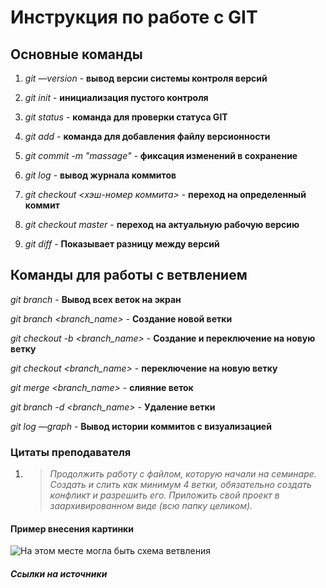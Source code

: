 # Инструкция по работе с GIT

## Основные команды

1. _git —version_ - **вывод версии системы контроля версий**

2. _git init_ - **инициализация пустого контроля**

3. _git status_ - **команда для проверки статуса GIT**

4. _git add_ - **команда для добавления файлу версионности**

5. _git commit -m "massage"_ - **фиксация изменений в сохранение**

6. _git log_ - **вывод журнала коммитов**

7. _git checkout <хэш-номер коммита>_ - **переход на определенный коммит**

8. _git checkout master_ - **переход на актуальную рабочую версию**

9. _git diff_ - **Показывает разницу между версий**

## Команды для работы с ветвлением

_git branch_ - **Вывод всех веток на экран**

_git branch <branch_name>_ - **Создание новой ветки**

_git checkout -b <branch_name>_ - **Создание и переключение на новую ветку**

_git checkout <branch_name>_ - **переключение на новую ветку**

_git merge <branch_name>_ - **слияние веток**

_git branch -d <branch_name>_ - **Удаление ветки**

_git log —graph_ - **Вывод истории коммитов с визуализацией**

### **Цитаты преподавателя**

1. > _Продолжить работу с файлом, которую начали на семинаре. Создать и слить как минимум 4 ветки, обязательно создать конфликт и разрешить его. Приложить свой проект в заархивированном виде (всю папку целиком)._

#### **Пример внесения картинки**

![На этом месте могла быть схема ветвления](branch.png)

##### **Ссылки на источники**
